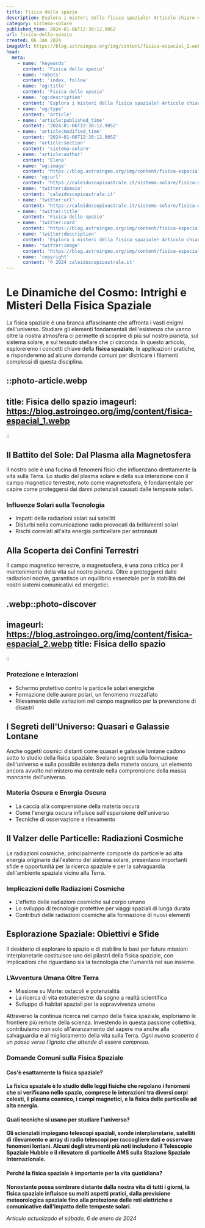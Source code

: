```yaml
---
title: Fisica dello spazio
description: Esplora i misteri della fisica spaziale! Articolo chiaro e coinvolgente sulle ultime scoperte e teorie cosmiche. Apri la porta delluniverso ora!
category: sistema-solare
published_time: 2024-01-06T12:38:12.905Z
url: fisica-dello-spazio
created: 06 Jan 2024
imageUrl: https://blog.astroingeo.org/img/content/fisica-espacial_1.webp
head:
  meta:
    - name: 'keywords'
      content: 'Fisica dello spazio'
    - name: 'robots'
      content: 'index, follow'
    - name: 'og:title'
      content: 'Fisica dello spazio'
    - name: 'og:description'
      content: 'Esplora i misteri della fisica spaziale! Articolo chiaro e coinvolgente sulle ultime scoperte e teorie cosmiche. Apri la porta delluniverso ora!'
    - name: 'og:type'
      content: 'article'
    - name: 'article:published_time'
      content: '2024-01-06T12:38:12.905Z'
    - name: 'article:modified_time'
      content: '2024-01-06T12:38:12.905Z'
    - name: 'article:section'
      content: 'sistema-solare'
    - name: 'article:author'
      content: 'Elena'
    - name: 'og:image'
      content: 'https://blog.astroingeo.org/img/content/fisica-espacial_1.webp'
    - name: 'og:url'
      content: 'https://caleidoscopioastrale.it/sistema-solare/fisica-dello-spazio'
    - name: 'twitter:domain'
      content: 'caleidoscopioastrale.it'
    - name: 'twitter:url'
      content: 'https://caleidoscopioastrale.it/sistema-solare/fisica-dello-spazio'
    - name: 'twitter:title'
      content: 'Fisica dello spazio'
    - name: 'twitter:card'
      content: 'https://blog.astroingeo.org/img/content/fisica-espacial_1.webp'
    - name: 'twitter:description'
      content: 'Esplora i misteri della fisica spaziale! Articolo chiaro e coinvolgente sulle ultime scoperte e teorie cosmiche. Apri la porta delluniverso ora!'
    - name: 'twitter:image'
      content: 'https://blog.astroingeo.org/img/content/fisica-espacial_1.webp'
    - name: 'copyright'
      content: '© 2024 caleidoscopioastrale.it'
---
```

# Le Dinamiche del Cosmo: Intrighi e Misteri Della Fisica Spaziale

La fisica spaziale è una branca affascinante che affronta i vasti enigmi dell'universo. Studiare gli elementi fondamentali dell'esistenza che vanno oltre la nostra atmosfera ci permette di scoprire di più sul nostro pianeta, sul sistema solare, e sul tessuto stellare che ci circonda. In questo articolo, esploreremo i concetti chiave della **fisica spaziale**, le applicazioni pratiche, e risponderemo ad alcune domande comuni per districare i filamenti complessi di questa disciplina.

::photo-article.webp
---
title: Fisica dello spazio
imageurl: https://blog.astroingeo.org/img/content/fisica-espacial_1.webp
---
::

## Il Battito del Sole: Dal Plasma alla Magnetosfera

Il nostro sole è una fucina di fenomeni fisici che influenzano direttamente la vita sulla Terra. Lo studio del plasma solare e della sua interazione con il campo magnetico terrestre, noto come magnetosfera, è fondamentale per capire come proteggersi dai danni potenziali causati dalle tempeste solari.

### **Influenze Solari sulla Tecnologia**

- Impatti delle radiazioni solari sui satelliti
- Disturbi nella comunicazione radio provocati da brillamenti solari
- Rischi correlati all'alta energia particellare per astronauti 

## Alla Scoperta dei Confini Terrestri

Il campo magnetico terrestre, o magnetosfera, è una zona critica per il mantenimento della vita sul nostro pianeta. Oltre a proteggerci dalle radiazioni nocive, garantisce un equilibrio essenziale per la stabilità dei nostri sistemi comunicativi ed energetici.

.webp::photo-discover
---
imageurl: https://blog.astroingeo.org/img/content/fisica-espacial_2.webp
title: Fisica dello spazio
---
::

### **Protezione e Interazioni**

- Schermo protettivo contro le particelle solari energiche
- Formazione delle aurore polari, un fenomeno mozzafiato
- Rilevamento delle variazioni nel campo magnetico per la prevenzione di disastri

## I Segreti dell'Universo: Quasari e Galassie Lontane

Anche oggetti cosmici distanti come quasari e galassie lontane cadono sotto lo studio della fisica spaziale. Svelano segreti sulla formazione dell'universo e sulla possibile esistenza della materia oscura, un elemento ancora avvolto nel mistero ma centrale nella comprensione della massa mancante dell'universo.

### **Materia Oscura e Energia Oscura**

- La caccia alla comprensione della materia oscura
- Come l'energia oscura influisce sull'espansione dell'universo
- Tecniche di osservazione e rilevamento

## Il Valzer delle Particelle: Radiazioni Cosmiche

Le radiazioni cosmiche, principalmente composte da particelle ad alta energia originarie dall'esterno del sistema solare, presentano importanti sfide e opportunità per la ricerca spaziale e per la salvaguardia dell'ambiente spaziale vicino alla Terra.

### **Implicazioni delle Radiazioni Cosmiche**

- L'effetto delle radiazioni cosmiche sul corpo umano
- Lo sviluppo di tecnologie protettive per viaggi spaziali di lunga durata
- Contributi delle radiazioni cosmiche alla formazione di nuovi elementi

## Esplorazione Spaziale: Obiettivi e Sfide

Il desiderio di esplorare lo spazio e di stabilire le basi per future missioni interplanetarie costituisce uno dei pilastri della fisica spaziale, con implicazioni che riguardano sia la tecnologia che l'umanità nel suo insieme.

### **L’Avventura Umana Oltre Terra**

- Missione su Marte: ostacoli e potenzialità
- La ricerca di vita extraterrestre: da sogno a realtà scientifica
- Sviluppo di habitat spaziali per la sopravvivenza umana

Attraverso la continua ricerca nel campo della fisica spaziale, esploriamo le frontiere più remote della scienza. Investendo in questa passione collettiva, contribuiamo non solo all'avanzamento del sapere ma anche alla salvaguardia e al miglioramento della vita sulla Terra. _Ogni nuova scoperta è un passo verso l'ignoto che attende di essere compreso_.

### Domande Comuni sulla Fisica Spaziale

#### Cos'è esattamente la fisica spaziale?
**La fisica spaziale è lo studio delle leggi fisiche che regolano i fenomeni che si verificano nello spazio, comprese le interazioni tra diversi corpi celesti, il plasma cosmico, i campi magnetici, e la fisica delle particelle ad alta energia.**

#### Quali tecniche si usano per studiare l'universo?
**Gli scienziati impiegano telescopi spaziali, sonde interplanetarie, satelliti di rilevamento e array di radio telescopi per raccogliere dati e osservare fenomeni lontani. Alcuni degli strumenti più noti includono il Telescopio Spaziale Hubble e il rilevatore di particelle AMS sulla Stazione Spaziale Internazionale.**

#### Perché la fisica spaziale è importante per la vita quotidiana?
**Nonostante possa sembrare distante dalla nostra vita di tutti i giorni, la fisica spaziale influisce su molti aspetti pratici, dalla previsione meteorologica spaziale fino alla protezione delle reti elettriche e comunicative dall'impatto delle tempeste solari.**

_Artículo actualizado el sábado, 6 de enero de 2024_